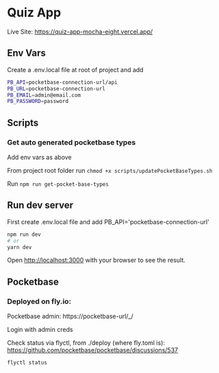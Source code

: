 # Quiz App
Live Site: https://quiz-app-mocha-eight.vercel.app/

## Env Vars
Create a .env.local file at root of project and add
```sh
PB_API=pocketbase-connection-url/api
PB_URL=pocketbase-connection-url
PB_EMAIL=admin@email.com
PB_PASSWORD=password
```

## Scripts
### Get auto generated pocketbase types
Add env vars as above 

From project root folder run
`chmod +x scripts/updatePocketBaseTypes.sh`

Run
`npm run get-pocket-base-types`

## Run dev server

First create .env.local file and add PB_API='pocketbase-connection-url'

```bash
npm run dev
# or
yarn dev
```

Open [http://localhost:3000](http://localhost:3000) with your browser to see the result.


## Pocketbase
### Deployed on fly.io:
Pocketbase admin: https://pocketbase-url/_/

Login with admin creds

Check status via flyctl, from ./deploy (where fly.toml is):
https://github.com/pocketbase/pocketbase/discussions/537

```sh
flyctl status
```
